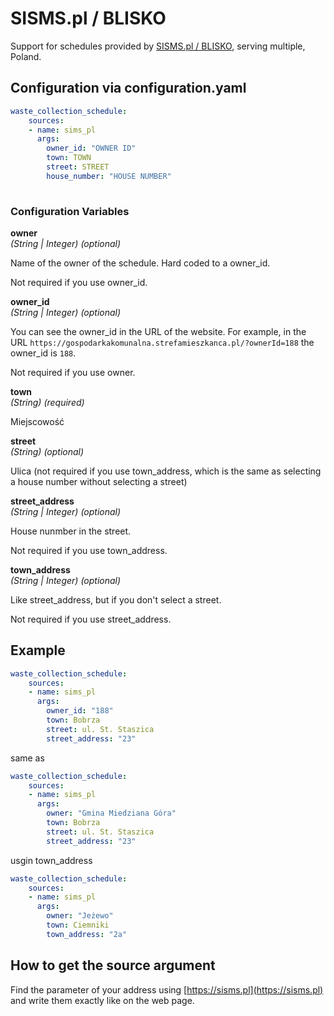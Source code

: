 # SISMS.pl / BLISKO

Support for schedules provided by [SISMS.pl / BLISKO](https://sisms.pl), serving multiple, Poland.

## Configuration via configuration.yaml

```yaml
waste_collection_schedule:
    sources:
    - name: sims_pl
      args:
        owner_id: "OWNER ID"
        town: TOWN
        street: STREET
        house_number: "HOUSE NUMBER"
        
```

### Configuration Variables

**owner**  
*(String | Integer) (optional)*

Name of the owner of the schedule. Hard coded to a owner_id.

Not required if you use owner_id.

**owner_id**  
*(String | Integer) (optional)*

You can see the owner_id in the URL of the website. For example, in the URL `https://gospodarkakomunalna.strefamieszkanca.pl/?ownerId=188` the owner_id is `188`.

Not required if you use owner.

**town**  
*(String) (required)*

Miejscowość

**street**  
*(String) (optional)*

Ulica (not required if you use town_address, which is the same as selecting a house number without selecting a street)

**street_address**  
*(String | Integer) (optional)*

House nunmber in the street.

Not required if you use town_address.

**town_address**  
*(String | Integer) (optional)*

Like street_address, but if you don't select a street.

Not required if you use street_address.

## Example

```yaml
waste_collection_schedule:
    sources:
    - name: sims_pl
      args:
        owner_id: "188"
        town: Bobrza
        street: ul. St. Staszica
        street_address: "23"
```

same as

```yaml
waste_collection_schedule:
    sources:
    - name: sims_pl
      args:
        owner: "Gmina Miedziana Góra"
        town: Bobrza
        street: ul. St. Staszica
        street_address: "23"
```

usgin town_address

```yaml
waste_collection_schedule:
    sources:
    - name: sims_pl
      args:
        owner: "Jeżewo"
        town: Ciemniki
        town_address: "2a"
```
        
## How to get the source argument

Find the parameter of your address using [https://sisms.pl](https://sisms.pl) and write them exactly like on the web page.
